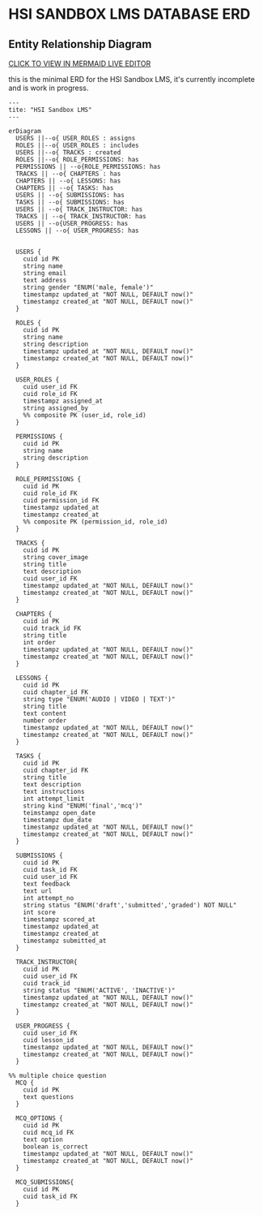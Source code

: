 # HSI SANDBOX LMS DATABASE ERD

## Entity Relationship Diagram

[CLICK TO VIEW IN MERMAID LIVE EDITOR](https://mermaid.live/edit#pako:eNrFV21v4jgQ_iuWpRWtFKpAWo7mG0fZXVTejoTV6oQUmcRQq4mddZy7dtv-97XzVkcB2t2VFoGUeDwezzyeeTx5gj4LMLRhu91eU0EEtsEafnbGwEE02LAHMJk6a7im2fyaYn5D0I6jaE0BWDmjpQOen9tt9pQNvOV8MnKADVCSkB1NlFIu2qdEqB-mAU4aptzlYHirNHyOkcBBw4waeIvRcjp2nPF85tjgDmVmNJnUBUr5oG6xS6EGhp8HC1c5USlUklJFeuDoFhoK7sC5fZ0uY8rnnNXfTReU_lGNuo3MZW88c9zlaujOl4diOahXM5cdxmI5_7SUcVUqRZCVrX1a6lcae1KvAPgpCYD8L27zcSI4oTtAUYRrAhwhEuYSgR8EQEHAcZLUdHaYBpjLPBzNVtOzVoRCbIAtVs_WuUrGbDWJcCJQFH8HaRyoNPGQkGtmcxfMVpOJAW5GHweriQso-_9s37Iiu96x7CUPOM_BnwxYJrjPSSwIoydzXCs73fs0wdyTz4-3mpCzEOtCbd-8qrONayFW8s1jLv_wAfgsilki-UQCBM6KnYzS-rnmnF6zv4etdkzeO6zuDTcTxphHRAbF6AEkXg_uyOEcwKJmfC8iRTUfB8Nn_ylMI7SrYyI5PMRagTXyb-_RnyApK_Y8djyCI_9ed7QZJaECMC4J42SRlJR5LBD_DsWijnkZymOMK64brG7Gc_AMvoxvRurpjr66r5x34Ih9RgWmRb7RNNpI8jwtIvnF9ot4vJXAmZRQqZ76Spq85gESAkex8EISkTpH3RMaVChvCUVhy2hF_jftQsEkKuJlMaaeQqqBRJDi_RN_ClmtSTheOCi5b_Bao-oVkluMg42sMk2U8rCJKWU1QGUAIk0qSAOOtkJCmqQbCb0MSb7LPjGQL-egDKwEQJlNfMabMGbSvbz6E5Sr2yvdKSZ1htUapGNI7r0lS146Bslg6I6_jFoGaI1nxfspu5daI_d2HxDKriy7ok7ksLw3ozQUJA6xJAtGfAy-pdJWQQPT4T-H8j9L4VI30RCQa7z5wn2zdiQtNKqEaQS0YfLORhSQxJPpyrEvTnaoKiSNEt7PCC_QgDtOAmhLGsUGjGRXgtQQZjbWUNxh2W1B9TkYIH6vdlVrYkT_ZSwql3GW7u6gvUVhIkd51MUXYiVFqWDOI_WrNVl7P2QpFdDuWJ1eLzML7Sf4AO32Zf_ywuxdd687pvlXz7zuG_BRirt966LTu7q0utdm58q0rBcDfs886VxYHavXN_uWedXtm2bXMiAOiGB8mn_bZp-4Lz8Acq69Uw)

this is the minimal ERD for the HSI Sandbox LMS, it's currently incomplete and is work in progress.

```mermaid
---
tite: "HSI Sandbox LMS"
---

erDiagram
  USERS ||--o{ USER_ROLES : assigns
  ROLES ||--o{ USER_ROLES : includes
  USERS ||--o{ TRACKS : created
  ROLES ||--o{ ROLE_PERMISSIONS: has
  PERMISSIONS || --o{ROLE_PERMISSIONS: has
  TRACKS || --o{ CHAPTERS : has
  CHAPTERS || --o{ LESSONS: has
  CHAPTERS || --o{ TASKS: has
  USERS || --o{ SUBMISSIONS: has
  TASKS || --o{ SUBMISSIONS: has
  USERS || --o{ TRACK_INSTRUCTOR: has
  TRACKS || --o{ TRACK_INSTRUCTOR: has
  USERS || --o{USER_PROGRESS: has
  LESSONS || --o{ USER_PROGRESS: has


  USERS {
    cuid id PK
    string name
    string email
    text address
    string gender "ENUM('male, female')"
    timestampz updated_at "NOT NULL, DEFAULT now()"
    timestampz created_at "NOT NULL, DEFAULT now()"
  }

  ROLES {
    cuid id PK
    string name
    string description
    timestampz updated_at "NOT NULL, DEFAULT now()"
    timestampz created_at "NOT NULL, DEFAULT now()"
  }

  USER_ROLES {
    cuid user_id FK
    cuid role_id FK
    timestampz assigned_at
    string assigned_by
    %% composite PK (user_id, role_id)
  }

  PERMISSIONS {
    cuid id PK
    string name
    string description
  }

  ROLE_PERMISSIONS {
    cuid id PK
    cuid role_id FK
    cuid permission_id FK
    timestampz updated_at
    timestampz created_at
    %% composite PK (permission_id, role_id)
  }

  TRACKS {
    cuid id PK
    string cover_image
    string title
    text description
    cuid user_id FK
    timestampz updated_at "NOT NULL, DEFAULT now()"
    timestampz created_at "NOT NULL, DEFAULT now()"
  }

  CHAPTERS {
    cuid id PK
    cuid track_id FK
    string title
    int order
    timestampz updated_at "NOT NULL, DEFAULT now()"
    timestampz created_at "NOT NULL, DEFAULT now()"
  }

  LESSONS {
    cuid id PK
    cuid chapter_id FK
    string type "ENUM('AUDIO | VIDEO | TEXT')"
    string title
    text content
    number order
    timestampz updated_at "NOT NULL, DEFAULT now()"
    timestampz created_at "NOT NULL, DEFAULT now()"
  }

  TASKS {
    cuid id PK
    cuid chapter_id FK
    string title
    text description
    text instructions
    int attempt_limit
    string kind "ENUM('final','mcq')"
    teimstampz open_date
    timestampz due_date
    timestampz updated_at "NOT NULL, DEFAULT now()"
    timestampz created_at "NOT NULL, DEFAULT now()"
  }

  SUBMISSIONS {
    cuid id PK
    cuid task_id FK
    cuid user_id FK
    text feedback
    text url
    int attempt_no
    string status "ENUM('draft','submitted','graded') NOT NULL"
    int score
    timestampz scored_at
    timestampz updated_at
    timestampz created_at
    timestampz submitted_at
  }

  TRACK_INSTRUCTOR{
    cuid id PK
    cuid user_id FK
    cuid track_id
    string status "ENUM('ACTIVE', 'INACTIVE')"
    timestampz updated_at "NOT NULL, DEFAULT now()"
    timestampz created_at "NOT NULL, DEFAULT now()"
  }

  USER_PROGRESS {
    cuid user_id FK
    cuid lesson_id
    timestampz updated_at "NOT NULL, DEFAULT now()"
    timestampz created_at "NOT NULL, DEFAULT now()"
  }

%% multiple choice question
  MCQ {
    cuid id PK
    text questions
  }

  MCQ_OPTIONS {
    cuid id PK
    cuid mcq_id FK
    text option
    boolean is_correct
    timestampz updated_at "NOT NULL, DEFAULT now()"
    timestampz created_at "NOT NULL, DEFAULT now()"
  }

  MCQ_SUBMISSIONS{
    cuid id PK
    cuid task_id FK
  }
```
